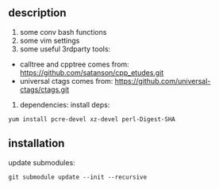 ## description
1. some conv bash functions
1. some vim settings
1. some useful 3rdparty tools:
  - calltree and cpptree comes from: https://github.com/satanson/cpp_etudes.git
  - universal ctags comes from: https://github.com/universal-ctags/ctags.git 
1. dependencies:
  install deps:
  ```
  yum install pcre-devel xz-devel perl-Digest-SHA
  ```

## installation
  update submodules:
  ```
  git submodule update --init --recursive
  ```

